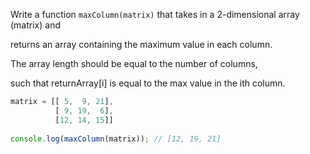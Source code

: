 Write a function `maxColumn(matrix)` that takes in a 2-dimensional array (matrix) and 

returns an array containing the maximum value in each column. 

The array length should be equal to the number of columns, 

such that returnArray[i] is equal to the max value in the ith column.

```js
matrix = [[ 5,  9, 21],
          [ 9, 19,  6],
          [12, 14, 15]]
          
console.log(maxColumn(matrix)); // [12, 19, 21]
```
